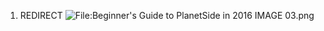 1.  REDIRECT ![<File:Beginner's> Guide to PlanetSide in 2016 IMAGE
03.png](Beginner.md's_Guide_to_PlanetSide_in_2016_IMAGE_03.png "fig:File:Beginner's Guide to PlanetSide in 2016 IMAGE 03.png")
